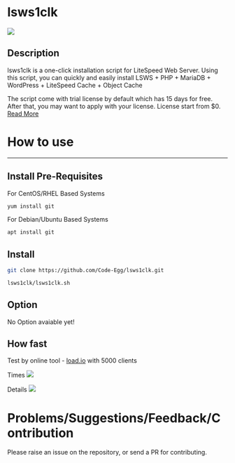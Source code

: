 # lsws1clk
[<img src="https://img.shields.io/badge/Made%20with-BASH-orange.svg">](https://en.wikipedia.org/wiki/Bash_(Unix_shell)) 

Description
--------

lsws1clk is a one-click installation script for LiteSpeed Web Server. Using this script,
you can quickly and easily install LSWS + PHP + MariaDB + WordPress + LiteSpeed Cache + Object Cache

The script come with trial license by default which has 15 days for free. After that, you may want to apply with your license. 
License start from $0. [Read More](https://www.litespeedtech.com/products/litespeed-web-server/lsws-pricing)

# How to use
---------

## Install Pre-Requisites
For CentOS/RHEL Based Systems
```bash
yum install git
```

For Debian/Ubuntu Based Systems
```bash
apt install git
```

## Install
``` bash
git clone https://github.com/Code-Egg/lsws1clk.git
```
``` bash
lsws1clk/lsws1clk.sh
```

## Option
No Option avaiable yet!

## How fast
Test by online tool - [load.io](https://loader.io/) with 5000 clients

Times
![](https://github.com/Code-Egg/lsws1clk/tree/master/img/loader-2.png)

Details
![](https://github.com/Code-Egg/lsws1clk/tree/master/img/loader-3.png)

# Problems/Suggestions/Feedback/Contribution
Please raise an issue on the repository, or send a PR for contributing.

